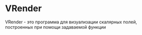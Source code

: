 VRender
=======

VRender - это программа для визуализации скалярных полей, построенных при помощи задаваемой функции
